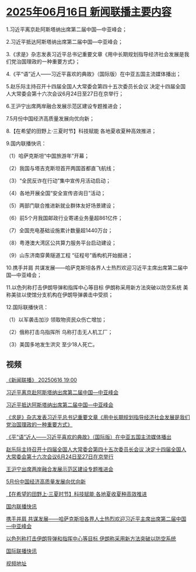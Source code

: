 # [2025年06月16日 新闻联播主要内容](https://tv.cctv.com/lm/xwlb/day/20250616.shtml)

1.习近平离京赴阿斯塔纳出席第二届中国—中亚峰会；

2.习近平抵达阿斯塔纳出席第二届中国—中亚峰会；

3.《求是》杂志发表习近平总书记重要文章《用中长期规划指导经济社会发展是我们党治国理政的一种重要方式》；

4.《平“语”近人——习近平喜欢的典故》（国际版）在中亚五国主流媒体播出；

5.赵乐际主持召开十四届全国人大常委会第四十五次委员长会议 决定十四届全国人大常委会第十六次会议6月24日至27日在京举行；

6.王沪宁出席两岸融合发展示范区建设专题推进会；

7.5月份中国经济高质量发展向优向新；

8.【在希望的田野上·三夏时节】科技赋能 各地夏收夏种高效推进；

9.国内联播快讯：

（1）哈萨克斯坦“中国旅游年”开幕；

（2）我国与塔吉克斯坦首开两国首都直飞航线；

（3）“全民反诈在行动”集中宣传月活动启动；

（4）各地开展全国“安全宣传咨询日”活动；

（5）两部门联合推进新就业群体友好场景建设；

（6）前5个月我国邮政行业寄递业务量超861亿件；

（7）全国充电基础设施累计数量超1440万台；

（8）粤港澳大湾区公共算力服务平台启动建设；

（9）山东济南穿黄隧道工程 “征程号”盾构机开始掘进；

10.携手并肩 共谋发展——哈萨克斯坦各界人士热烈欢迎习近平主席出席第二届中国—中亚峰会；

11.以色列称打击伊朗导弹和指挥中心等目标 伊朗称采用新方法突破以防空系统 美称美驻以使馆分支机构在伊朗导弹袭击中受损；

12.国际联播快讯：

（1）以军袭击加沙 领取物资民众伤亡增加；

（2）俄称打击乌指挥所 乌称打击无人机工厂；

（3）美国多地发生洪灾 至少18人死亡。

## 视频

[《新闻联播》 20250616 19:00](https://tv.cctv.com/2025/06/16/VIDEKWpAWinY3irOkZOWgizZ250616.shtml)

[习近平离京赴阿斯塔纳出席第二届中国—中亚峰会](https://tv.cctv.com/2025/06/16/VIDEgKURZBSqq7Kmh4ZxKY2A250616.shtml)

[习近平抵达阿斯塔纳出席第二届中国—中亚峰会](https://tv.cctv.com/2025/06/16/VIDEWqQlWFa2zZIhVoTxVDQE250616.shtml)

[《求是》杂志发表习近平总书记重要文章《用中长期规划指导经济社会发展是我们党治国理政的一种重要方式》](https://tv.cctv.com/2025/06/16/VIDE2smX81EMcAdeNHjZVXYM250616.shtml)

[《平“语”近人——习近平喜欢的典故》（国际版）在中亚五国主流媒体播出](https://tv.cctv.com/2025/06/16/VIDEvkrpCFFJeW7dNfaN9F70250616.shtml)

[赵乐际主持召开十四届全国人大常委会第四十五次委员长会议 决定十四届全国人大常委会第十六次会议6月24日至27日在京举行](https://tv.cctv.com/2025/06/16/VIDEsbVUwRGNTFfuT3DKBziS250616.shtml)

[王沪宁出席两岸融合发展示范区建设专题推进会](https://tv.cctv.com/2025/06/16/VIDEZJreLH8ShAyGubg79v3f250616.shtml)

[5月份中国经济高质量发展向优向新](https://tv.cctv.com/2025/06/16/VIDEWy5JPVstZmp2gnFr5rSf250616.shtml)

[【在希望的田野上·三夏时节】科技赋能 各地夏收夏种高效推进](https://tv.cctv.com/2025/06/16/VIDESDgg2ZCzzhznShM9Uxve250616.shtml)

[国内联播快讯](https://tv.cctv.com/2025/06/16/VIDETAGI5VqEFjH8jMkV0fvj250616.shtml)

[携手并肩 共谋发展——哈萨克斯坦各界人士热烈欢迎习近平主席出席第二届中国—中亚峰会](https://tv.cctv.com/2025/06/16/VIDEnkpavwB9GRSjQDnovExJ250616.shtml)

[以色列称打击伊朗导弹和指挥中心等目标 伊朗称采用新方法突破以防空系统](https://tv.cctv.com/2025/06/16/VIDEYRtOuJdwDjTbwsReNQbK250616.shtml)

[国际联播快讯](https://tv.cctv.com/2025/06/16/VIDEIVg6zVbzSMIDxjqub6x3250616.shtml)

[视频地址](https://tv.cctv.com/lm/xwlb/day/20250616.shtml) 

